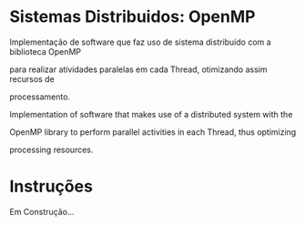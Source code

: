 # Sistemas Distribuidos: OpenMP


Implementação de software que faz uso de sistema distribuído com a biblioteca OpenMP 

para realizar atividades paralelas em cada Thread, otimizando assim recursos de 

processamento.



Implementation of software that makes use of a distributed system with the 

OpenMP library to perform parallel activities in each Thread, thus optimizing 

processing resources.


# Instruções

Em Construção...